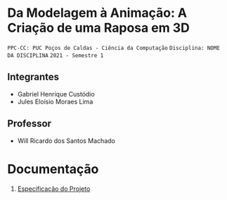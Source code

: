# Da Modelagem à Animação: A Criação de uma Raposa em 3D

`PPC-CC: PUC Poços de Caldas - Ciência da Computação`
`Disciplina: NOME DA DISCIPLINA`
`2021 - Semestre 1`

## Integrantes

- Gabriel Henrique Custódio
- Jules Eloísio Moraes Lima

## Professor

- Will Ricardo dos Santos Machado

# Documentação

<ol>
<li><a href="docs/Especificação do Projeto.md"> Especificação do Projeto</a></li>
</ol>